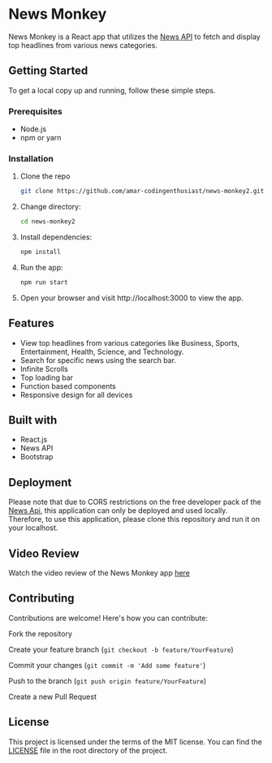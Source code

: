 # News Monkey

News Monkey is a React app that utilizes the [News API](https://newsapi.org/) to fetch and display top headlines from various news categories.

## Getting Started

To get a local copy up and running, follow these simple steps.

### Prerequisites

- Node.js
- npm or yarn

### Installation

1. Clone the repo
   ```sh
   git clone https://github.com/amar-codingenthusiast/news-monkey2.git
2. Change directory:
   ```sh
   cd news-monkey2
3. Install dependencies:
   ```sh
   npm install
4. Run the app:
   ```sh
   npm run start
5. Open your browser and visit http://localhost:3000 to view the app.

## Features
 - View top headlines from various categories like Business, Sports, Entertainment, Health, Science, and Technology.
 - Search for specific news using the search bar.
 - Infinite Scrolls
 - Top loading bar
 - Function based components
 - Responsive design for all devices

## Built with
 - React.js
 - News API
 - Bootstrap

## Deployment

Please note that due to CORS restrictions on the free developer pack of the [News Api](https://newsapi.org), this application can only be deployed and used locally. Therefore, to use this application, please clone this repository and run it on your localhost.

## Video Review
Watch the video review of the News Monkey app [here](https://drive.google.com/file/d/1z5BowTmhpISSySmWdptZ4jANjqIIpyom/view?usp=drive_link)

## Contributing
Contributions are welcome! Here's how you can contribute:

Fork the repository

Create your feature branch (`git checkout -b feature/YourFeature`)

Commit your changes (`git commit -m 'Add some feature'`)

Push to the branch (`git push origin feature/YourFeature`)

Create a new Pull Request

## License
This project is licensed under the terms of the MIT license. You can find the [LICENSE](LICENSE) file in the root directory of the project.
